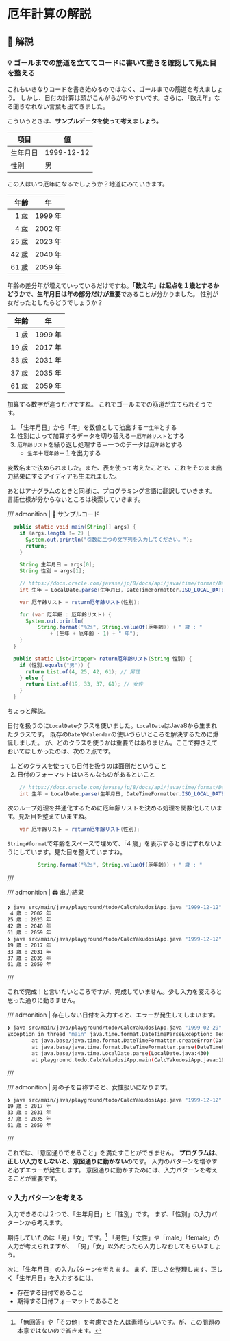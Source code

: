 # 厄年計算の解説

## 🙋 解説

### 💡 ゴールまでの筋道を立ててコードに書いて動きを確認して見た目を整える

これもいきなりコードを書き始めるのではなく、ゴールまでの筋道を考えましょう。
しかし、日付の計算は頭がこんがらがりやすいです。さらに、「数え年」なる聞きなれない言葉も出てきました。

こういうときは、**サンプルデータを使って考えましょう。**

| 項目     | 値         |
| -------- | ---------- |
| 生年月日 | 1999-12-12 |
| 性別     | 男         |

この人はいつ厄年になるでしょうか？地道にみていきます。

|  年齢 | 年      |
| ----: | ------- |
|  1 歳 | 1999 年 |
|  4 歳 | 2002 年 |
| 25 歳 | 2023 年 |
| 42 歳 | 2040 年 |
| 61 歳 | 2059 年 |

年齢の差分年が増えていっているだけですね。**「数え年」は起点を１歳とするかどうか**で、**生年月日は年の部分だけが重要**であることが分かりました。
性別が女だったとしたらどうでしょうか？

|  年齢 | 年      |
| ----: | ------- |
|  1 歳 | 1999 年 |
| 19 歳 | 2017 年 |
| 33 歳 | 2031 年 |
| 37 歳 | 2035 年 |
| 61 歳 | 2059 年 |

加算する数字が違うだけですね。
これでゴールまでの筋道が立てられそうです。

1. 「生年月日」から「年」を数値として抽出する＝`生年`とする
2. 性別によって加算するデータを切り替える＝`厄年齢リスト`とする
3. `厄年齢リスト`を繰り返し処理する＝一つのデータは`厄年齢`とする
   - `生年`＋`厄年齢`－１を出力する

変数名まで決められました。また、表を使って考えたことで、これをそのまま出力結果にするアイディアも生まれました。

あとはアナグラムのときと同様に、プログラミング言語に翻訳していきます。
言語仕様が分からないところは検索していきます。

/// admonition | 🚫 サンプルコード

```java title="CalcYakudosiApp.java" hl_lines="7-28"
  public static void main(String[] args) {
    if (args.length != 2) {
      System.out.println("引数に二つの文字列を入力してください。");
      return;
    }

    String 生年月日 = args[0];
    String 性別 = args[1];

    // https://docs.oracle.com/javase/jp/8/docs/api/java/time/format/DateTimeFormatter.html#ISO_LOCAL_DATE
    int 生年 = LocalDate.parse(生年月日, DateTimeFormatter.ISO_LOCAL_DATE).getYear(); // yyyy-MM-dd

    var 厄年齢リスト = return厄年齢リスト(性別);

    for (var 厄年齢 : 厄年齢リスト) {
      System.out.println(
          String.format("%2s", String.valueOf(厄年齢)) + " 歳 : "
              + (生年 + 厄年齢 - 1) + " 年");
    }
  }

  public static List<Integer> return厄年齢リスト(String 性別) {
    if (性別.equals("男")) {
      return List.of(4, 25, 42, 61); // 男性
    } else {
      return List.of(19, 33, 37, 61); // 女性
    }
  }
```

ちょっと解説。

日付を扱うのに`LocalDate`クラスを使いました。`LocalDate`はJava8から生まれたクラスです。
既存の`Date`や`Calendar`の使いづらいところを解決するために爆誕しました。
が、どのクラスを使うかは重要ではありません。ここで押さえておいてほしかったのは、次の２点です。

1. どのクラスを使っても日付を扱うのは面倒だということ
2. 日付のフォーマットはいろんなものがあるといこと

```java linenums="10"
    // https://docs.oracle.com/javase/jp/8/docs/api/java/time/format/DateTimeFormatter.html#ISO_LOCAL_DATE
    int 生年 = LocalDate.parse(生年月日, DateTimeFormatter.ISO_LOCAL_DATE).getYear(); // yyyy-MM-dd
```

次のループ処理を共通化するために厄年齢リストを決める処理を関数化しています。見た目を整えていますね。

```java linenums="13"
    var 厄年齢リスト = return厄年齢リスト(性別);
```

`String#format`で年齢をスペースで埋めて、「4 歳」を表示するときにずれないようにしています。見た目を整えていますね。

```java linenums="17"
          String.format("%2s", String.valueOf(厄年齢)) + " 歳 : "
```

///

/// admonition | 🖨️ 出力結果

```bash
❯ java src/main/java/playground/todo/CalcYakudosiApp.java "1999-12-12" "男"
 4 歳 : 2002 年
25 歳 : 2023 年
42 歳 : 2040 年
61 歳 : 2059 年
❯ java src/main/java/playground/todo/CalcYakudosiApp.java "1999-12-12" "女"
19 歳 : 2017 年
33 歳 : 2031 年
37 歳 : 2035 年
61 歳 : 2059 年
```

///

これで完成！と言いたいところですが、完成していません。少し入力を変えると思った通りに動きません。

/// admonition | 存在しない日付を入力すると、エラーが発生してしまいます。

```bash
❯ java src/main/java/playground/todo/CalcYakudosiApp.java "1999-02-29" "男"
Exception in thread "main" java.time.format.DateTimeParseException: Text '1999-02-29' could not be parsed: Invalid date 'February 29' as '1999' is not a leap year
        at java.base/java.time.format.DateTimeFormatter.createError(DateTimeFormatter.java:2023)
        at java.base/java.time.format.DateTimeFormatter.parse(DateTimeFormatter.java:1958)
        at java.base/java.time.LocalDate.parse(LocalDate.java:430)
        at playground.todo.CalcYakudosiApp.main(CalcYakudosiApp.java:19)
```

///

/// admonition | 男の子を自称すると、女性扱いになります。

```bash
❯ java src/main/java/playground/todo/CalcYakudosiApp.java "1999-12-12" "男の子"
19 歳 : 2017 年
33 歳 : 2031 年
37 歳 : 2035 年
61 歳 : 2059 年
```

///

これでは、「意図通りであること」を満たすことができません。
**プログラムは、正しい入力をしないと、意図通りに動かない**のです。
入力のパターンを増やすと必ずエラーが発生します。
意図通りに動かすためには、入力パターンを考えることが重要です。

### 💡 入力パターンを考える

入力できるのは２つで、「生年月日」と「性別」です。
まず、「性別」の入力パターンから考えます。

期待していたのは「男」「女」です。[^1]
「男性」「女性」や「male」「female」の入力が考えられますが、
「男」「女」以外だったら入力しなおしてもらいましょう。

[^1]: 「無回答」や「その他」を考慮できた人は素晴らしいです。が、この問題の本意ではないので省きます。

次に「生年月日」の入力パターンを考えます。
まず、正しさを整理します。正しく「生年月日」を入力するには、

- 存在する日付であること
- 期待する日付フォーマットであること
